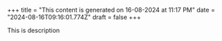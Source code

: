 +++
title = "This content is generated on 16-08-2024 at 11:17 PM"
date = "2024-08-16T09:16:01.774Z"
draft = false
+++

  This is description
        